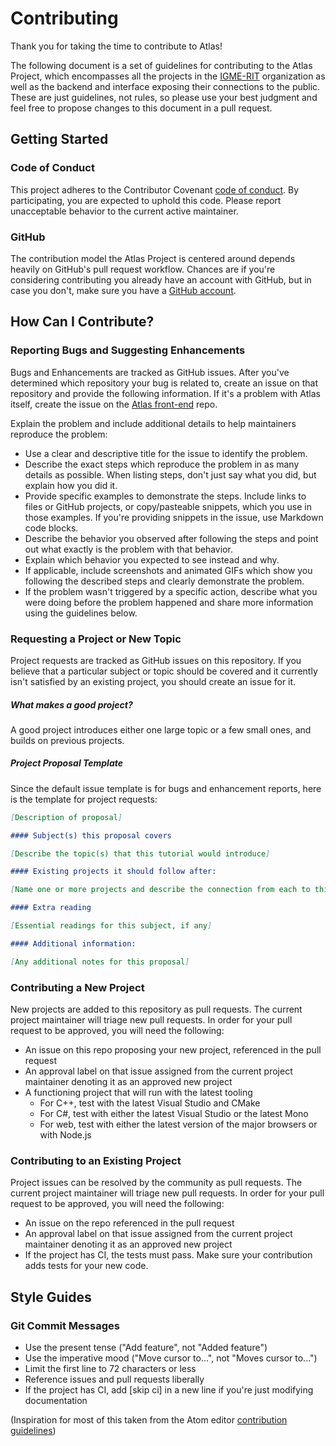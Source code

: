 # Contributing

Thank you for taking the time to contribute to Atlas!

The following document is a set of guidelines for contributing to the Atlas Project, which encompasses all the projects in the [IGME-RIT](https://github.com/igme-rit) organization as well as the backend and interface exposing their connections to the public. These are just guidelines, not rules, so please use your best judgment and feel free to propose changes to this document in a pull request. 

## Getting Started

### Code of Conduct

This project adheres to the Contributor Covenant [code of conduct](../CODE_OF_CONDUCT.md). By participating, you are expected to uphold this code. Please report unacceptable behavior to the current active maintainer.

### GitHub

The contribution model the Atlas Project is centered around depends heavily on GitHub's pull request workflow. Chances are if you're considering contributing you already have an account with GitHub, but in case you don't, make sure you have a [GitHub account](https://github.com/signup/free).


## How Can I Contribute?

### Reporting Bugs and Suggesting Enhancements

Bugs and Enhancements are tracked as GitHub issues. After you've determined which repository your bug is related to, create an issue on that repository and provide the following information. If it's a problem with Atlas itself, create the issue on the [Atlas front-end](https://github.com/igme-rit/igme-rit.github.io) repo.

Explain the problem and include additional details to help maintainers reproduce the problem:

* Use a clear and descriptive title for the issue to identify the problem.
* Describe the exact steps which reproduce the problem in as many details as possible. When listing steps, don't just say what you did, but explain how you did it.
* Provide specific examples to demonstrate the steps. Include links to files or GitHub projects, or copy/pasteable snippets, which you use in those examples. If you're providing snippets in the issue, use Markdown code blocks.
* Describe the behavior you observed after following the steps and point out what exactly is the problem with that behavior.
* Explain which behavior you expected to see instead and why.
* If applicable, include screenshots and animated GIFs which show you following the described steps and clearly demonstrate the problem. 
* If the problem wasn't triggered by a specific action, describe what you were doing before the problem happened and share more information using the guidelines below.


### Requesting a Project or New Topic

Project requests are tracked as GitHub issues on this repository. If you believe that a particular subject or topic should be covered and it currently isn't satisfied by an existing project, you should create an issue for it. 

##### What makes a good project?

A good project introduces either one large topic or a few small ones, and builds on previous projects. 

##### Project Proposal Template

Since the default issue template is for bugs and enhancement reports, here is the template for project requests:

```markdown
[Description of proposal]

#### Subject(s) this proposal covers

[Describe the topic(s) that this tutorial would introduce]

#### Existing projects it should follow after:

[Name one or more projects and describe the connection from each to this one]

#### Extra reading

[Essential readings for this subject, if any]

#### Additional information:

[Any additional notes for this proposal]
```

### Contributing a New Project

New projects are added to this repository as pull requests. The current project maintainer will triage new pull requests. In order for your pull request to be approved, you will need the following: 

* An issue on this repo proposing your new project, referenced in the pull request
* An approval label on that issue assigned from the current project maintainer denoting it as an approved new project
* A functioning project that will run with the latest tooling
	* For C++, test with the latest Visual Studio and CMake
	* For C#, test with either the latest Visual Studio or the latest Mono
	* For web, test with either the latest version of the major browsers or with Node.js

### Contributing to an Existing Project

Project issues can be resolved by the community as pull requests. The current project maintainer will triage new pull requests. In order for your pull request to be approved, you will need the following: 

* An issue on the repo referenced in the pull request
* An approval label on that issue assigned from the current project maintainer denoting it as an approved new project
* If the project has CI, the tests must pass. Make sure your contribution adds tests for your new code.

## Style Guides

### Git Commit Messages

* Use the present tense ("Add feature", not "Added feature")
* Use the imperative mood ("Move cursor to...", not "Moves cursor to...")
* Limit the first line to 72 characters or less
* Reference issues and pull requests liberally
* If the project has CI, add [skip ci] in a new line if you're just modifying documentation

(Inspiration for most of this taken from the Atom editor [contribution guidelines](https://github.com/atom/atom/blob/master/CONTRIBUTING.md))